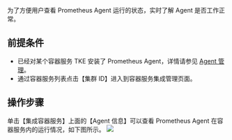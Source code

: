 为了方便用户查看 Prometheus Agent 运行的状态，实时了解 Agent 是否工作正常。

## 前提条件

- 已经对某个容器服务 TKE 安装了 Prometheus Agent，详情请参见 [Agent 管理](https://cloud.tencent.com/document/product/1416/56000)。
- 通过容器服务列表点击【集群 ID】进入到容器服务集成管理页面。

## 操作步骤


单击【集成容器服务】上面的【Agent 信息】可以查看 Prometheus Agent 在容器服务内的运行情况，如下图所示。
![](https://main.qcloudimg.com/raw/0ab9b6f1a04999f652aa0ef8dcbce84f.png)
